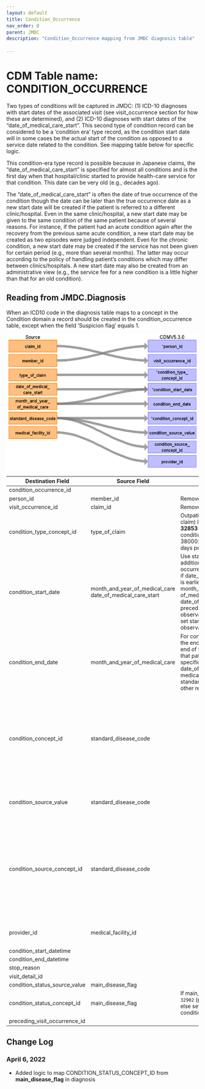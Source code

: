 ```yaml
---
layout: default
title: Condition_Occurrence
nav_order: 8
parent: JMDC
description: "Condition_Occurrence mapping from JMDC diagnosis table"

---
```


# CDM Table name: CONDITION_OCCURRENCE

Two types of conditions will be captured in JMDC: (1) ICD-10 diagnoses with start dates of the associated visit (see visit_occurrence section for how these are determined), and (2) ICD-10 diagnoses with start dates of the “date_of_medical_care_start”.  This second type of condition record can be considered to be a ‘condition era’ type record, as the condition start date will in some cases be the actual start of the condition as opposed to a service date related to the condition.  See mapping table below for specific logic.

This condition-era type record is possible because in Japanese claims, the “date_of_medical_care_start” is specified for almost all conditions and is the first day when that hospital/clinic started to provide health-care service for that condition. This date can be very old (e.g., decades ago).

The “date_of_medical_care_start” is often the date of true occurrence of the condition though the date can be later than the true occurrence date as a new start date will be created if the patient is referred to a different clinic/hospital.  Even in the same clinic/hospital, a new start date may be given to the same condition of the same patient because of several reasons.  For instance, if the patient had an acute condition again after the recovery from the previous same acute condition, a new start date may be created as two episodes were judged independent.  Even for the chronic condition, a new start date may be created if the service has not been given for certain period (e.g., more than several months).  The latter may occur according to the policy of handling patient’s conditions which may differ between clinics/hospitals.  A new start date may also be created from an administrative view (e.g., the service fee for a new condition is a little higher than that for an old condition).

## Reading from JMDC.Diagnosis

When an ICD10 code in the diagnosis table maps to a concept in the Condition domain a record should be created in the condition_occurrence table, except when the field ‘Suspicion flag’ equals 1.

![](images/image9.png) 

|     Destination Field    |     Source   Field    |     Logic    |     Comment   Field    |
|-|-|-|-|
|     condition_occurrence_id    |          |          |          |
|     person_id    |     member_id    |     Remove 'M' prefix    |          |
|     visit_occurrence_id    |     claim_id    |     Remove ‘C’ prefix    |          |
|     condition_type_concept_id    |     type_of_claim    |     Outpatient: **32859** (Outpatient claim)    Inpatient or DPC: **32853** (Inpatient claim)       condition-era type record 38000246 (Condition era - 0 days   persistence window)    |          |
|     condition_start_date    |     month_and_year_of_medical_care     date_of_medical_care_start    |     Use start of visit.           Create additional condition occurrences (condition 'eras')   if date_of_medical_care_start is earlier than the start of month_and_year   of_medical_care. If date_of_medical_care_start precedes the   observation_period_start date, set start to observation_period_start_date.    |          |
|     condition_end_date    |     month_and_year_of_medical_care    |     For condition era type records, the end date should be the   end of the last diagnosis for that patient that has the specific   date_of_medical_care_start, medical_facility_id, and standard_disease_code.           For all other records set to null.    |          |
|     condition_concept_id    |     standard_disease_code    |          |     Lookup icd10_level4_code in diagnosis_master table, and   use vocab to map to standard concept. Remove '-' prior to mapping (e.g.   'I50-' should map to 'I50'), and ignore period (e.g. 'I500' should map to   'I50.0')    |
|     condition_source_value    |     standard_disease_code    |          |     Lookup icd10_level4_code in diagnosis_master table |
|     condition_source_concept_id    |     standard_disease_code    |          |     Lookup icd10_level4_code in diagnosis_master table, and   use vocab to map to source concept. Remove '-' prior to mapping (e.g. 'I50-'   should map to 'I50'), and ignore period (e.g. 'I500' should map to 'I50.0')     Lookup icd10_level4_code    |
|     provider_id    |     medical_facility_id    |          |     Use dummy provider corresponding to the institute    |
|     condition_start_datetime    |          |          |          |
|     condition_end_datetime    |          |          |          |
|     stop_reason    |          |          |          |
|     visit_detail_id    |          |          |          |
|     condition_status_source_value    |  main_disease_flag    |     |          |
|     condition_status_concept_id    |  main_disease_flag  | If main_disease_flag = 1 set to `32902` (primary condition) , else set to `32908` (secondary condition)        |          |
|     preceding_visit_occurrence_id    |          |          |          |


## Change Log

### April 6, 2022
- Added logic to map CONDITION_STATUS_CONCEPT_ID from **main_disease_flag** in diagnosis